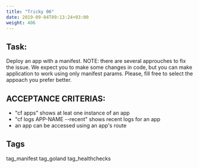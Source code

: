 ```yaml
---
title: "Tricky 06"
date: 2019-09-04T09:13:24+03:00
weight: 406
---
```


## Task:
Deploy an app with a manifest.
NOTE: there are several approuches to fix the issue. We expect 
you to make some changes in code, but you can make application 
to work using only manifest params. Please, fill free to select
the appoach you prefer better.

## ACCEPTANCE CRITERIAS:
- "cf apps" shows at leat one instance of an app
- "cf logs APP-NAME --recent" shows recent logs for an app
- an app can be accessed using an app's route

## Tags
tag_manifest tag_goland tag_healthchecks
